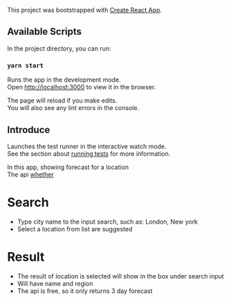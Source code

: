 This project was bootstrapped with [Create React App](https://github.com/facebook/create-react-app).

## Available Scripts

In the project directory, you can run:

### `yarn start`

Runs the app in the development mode.<br />
Open [http://localhost:3000](http://localhost:3000) to view it in the browser.

The page will reload if you make edits.<br />
You will also see any lint errors in the console.

## Introduce

Launches the test runner in the interactive watch mode.<br />
See the section about [running tests](https://facebook.github.io/create-react-app/docs/running-tests) for more information.

In this app, showing forecast for a location <br />
The api [whether](http://api.weatherapi.com/v1/) <br />

# Search 
- Type city name to the input search, such as: London, New york <br />
- Select a location from list are suggested <br />

# Result
- The result of location is selected will show in the box under search input <br />
- Will have name and region
- The api is free, so it only returns 3 day forecast

